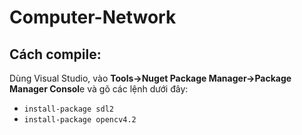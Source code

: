 # Computer-Network

<h2>Cách compile:</h2>
Dùng Visual Studio, vào <strong>Tools->Nuget Package Manager->Package Manager Consol</strong>e và gõ các lệnh dưới đây:
<ul>
  <li><code>install-package sdl2</code></li>
  <li><code>install-package opencv4.2</code></li>
</ul>
